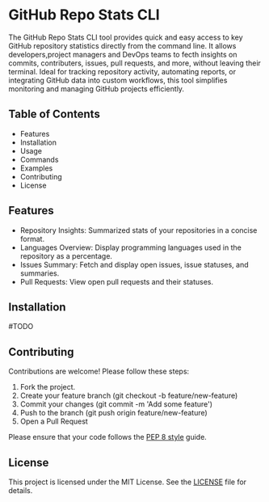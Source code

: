 <h1>GitHub Repo Stats CLI</h1>

The GitHub Repo Stats CLI tool provides quick and easy access to key GitHub repository statistics directly from the command line. It allows developers,project managers and DevOps teams to fecth insights on commits, contributers, issues, pull requests, and more, without leaving their terminal. Ideal for tracking repository activity, automating reports, or integrating GitHub data into custom workflows, this tool simplifies monitoring and managing GitHub projects efficiently.


<h2>Table of Contents</h2>

  - Features
  - Installation
  - Usage
  - Commands
  - Examples
  - Contributing
  - License


<h2>Features</h2>

  - Repository Insights: Summarized stats of your repositories in a concise format.
  - Languages Overview: Display programming languages used in the repository as a percentage.
  - Issues Summary: Fetch and display open issues, issue statuses, and summaries.
  - Pull Requests: View open pull requests and their statuses.


<h2>Installation</h2>
#TODO


<h2>Contributing</h2>

Contributions are welcome! Please follow these steps:

  1. Fork the project.
  2. Create your feature branch (git checkout -b feature/new-feature)
  3. Commit your changes (git commit -m 'Add some feature')
  4. Push to the branch (git push origin feature/new-feature)
  5. Open a Pull Request

Please ensure that your code follows the [PEP 8 style](https://peps.python.org/pep-0008/) guide.

<h2>License</h2>

This project is licensed under the MIT License. See the [LICENSE](LICENSE) file for details.
  
